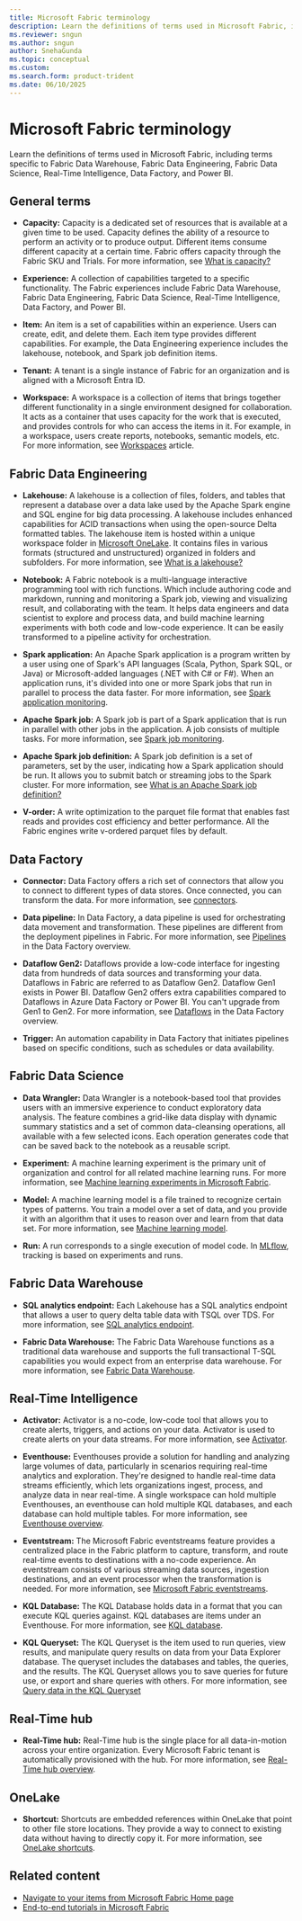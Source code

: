 ```yaml
---
title: Microsoft Fabric terminology
description: Learn the definitions of terms used in Microsoft Fabric, including terms specific to Fabric Data Warehouse, Fabric Data Engineering, and Fabric Data Science.
ms.reviewer: sngun
ms.author: sngun
author: SnehaGunda
ms.topic: conceptual
ms.custom:
ms.search.form: product-trident
ms.date: 06/10/2025
---
```


# Microsoft Fabric terminology

Learn the definitions of terms used in Microsoft Fabric, including terms specific to Fabric Data Warehouse, Fabric Data Engineering, Fabric Data Science, Real-Time Intelligence, Data Factory, and Power BI.

## General terms

- **Capacity:** Capacity is a dedicated set of resources that is available at a given time to be used. Capacity defines the ability of a resource to perform an activity or to produce output. Different items consume different capacity at a certain time. Fabric offers capacity through the Fabric SKU and Trials. For more information, see [What is capacity?](../enterprise/licenses.md#capacity)

- **Experience:** A collection of capabilities targeted to a specific functionality. The Fabric experiences include Fabric Data Warehouse, Fabric Data Engineering, Fabric Data Science, Real-Time Intelligence, Data Factory, and Power BI.

- **Item:** An item is a set of capabilities within an experience. Users can create, edit, and delete them. Each item type provides different capabilities. For example, the Data Engineering experience includes the lakehouse, notebook, and Spark job definition items.

- **Tenant:** A tenant is a single instance of Fabric for an organization and is aligned with a Microsoft Entra ID.

- **Workspace:** A workspace is a collection of items that brings together different functionality in a single environment designed for collaboration. It acts as a container that uses capacity for the work that is executed, and provides controls for who can access the items in it. For example, in a workspace, users create reports, notebooks, semantic models, etc. For more information, see [Workspaces](workspaces.md) article.

<a id="synapse-data-engineering"></a>

## Fabric Data Engineering

- **Lakehouse:** A lakehouse is a collection of files, folders, and tables that represent a database over a data lake used by the Apache Spark engine and SQL engine for big data processing. A lakehouse includes enhanced capabilities for ACID transactions when using the open-source Delta formatted tables. The lakehouse item is hosted within a unique workspace folder in [Microsoft OneLake](../onelake/onelake-overview.md). It contains files in various formats (structured and unstructured) organized in folders and subfolders. For more information, see [What is a lakehouse?](../data-engineering/lakehouse-overview.md)

- **Notebook:** A Fabric notebook is a multi-language interactive programming tool with rich functions. Which include authoring code and markdown, running and monitoring a Spark job, viewing and visualizing result, and collaborating with the team. It helps data engineers and data scientist to explore and process data, and build machine learning experiments with both code and low-code experience. It can be easily transformed to a pipeline activity for orchestration.

- **Spark application:** An Apache Spark application is a program written by a user using one of Spark's API languages (Scala, Python, Spark SQL, or Java) or Microsoft-added languages (.NET with C# or F#). When an application runs, it's divided into one or more Spark jobs that run in parallel to process the data faster. For more information, see [Spark application monitoring](../data-engineering/spark-detail-monitoring.md).

- **Apache Spark job:** A Spark job is part of a Spark application that is run in parallel with other jobs in the application. A job consists of multiple tasks. For more information, see [Spark job monitoring](../data-engineering/spark-monitor-debug.md).

- **Apache Spark job definition:** A Spark job definition is a set of parameters, set by the user, indicating how a Spark application should be run. It allows you to submit batch or streaming jobs to the Spark cluster. For more information, see [What is an Apache Spark job definition?](../data-engineering/spark-job-definition.md)

- **V-order:** A write optimization to the parquet file format that enables fast reads and provides cost efficiency and better performance. All the Fabric engines write v-ordered parquet files by default.

## Data Factory

- **Connector:** Data Factory offers a rich set of connectors that allow you to connect to different types of data stores. Once connected, you can transform the data. For more information, see [connectors](../data-factory/connector-overview.md).

- **Data pipeline:** In Data Factory, a data pipeline is used for orchestrating data movement and transformation. These pipelines are different from the deployment pipelines in Fabric. For more information, see [Pipelines](../data-factory/data-factory-overview.md#data-pipelines) in the Data Factory overview.

- **Dataflow Gen2:** Dataflows provide a low-code interface for ingesting data from hundreds of data sources and transforming your data. Dataflows in Fabric are referred to as Dataflow Gen2. Dataflow Gen1 exists in Power BI. Dataflow Gen2 offers extra capabilities compared to Dataflows in Azure Data Factory or Power BI. You can't upgrade from Gen1 to Gen2. For more information, see [Dataflows](../data-factory/data-factory-overview.md#dataflows) in the Data Factory overview.

- **Trigger:** An automation capability in Data Factory that initiates pipelines based on specific conditions, such as schedules or data availability.

<a id="synapse-data-science"></a>

## Fabric Data Science

- **Data Wrangler:** Data Wrangler is a notebook-based tool that provides users with an immersive experience to conduct exploratory data analysis. The feature combines a grid-like data display with dynamic summary statistics and a set of common data-cleansing operations, all available with a few selected icons. Each operation generates code that can be saved back to the notebook as a reusable script.

- **Experiment:** A machine learning experiment is the primary unit of organization and control for all related machine learning runs. For more information, see [Machine learning experiments in Microsoft Fabric](../data-science/machine-learning-experiment.md).

- **Model:** A machine learning model is a file trained to recognize certain types of patterns. You train a model over a set of data, and you provide it with an algorithm that it uses to reason over and learn from that data set. For more information, see [Machine learning model](../data-science/machine-learning-model.md).

- **Run:** A run corresponds to a single execution of model code. In [MLflow](https://mlflow.org/), tracking is based on experiments and runs.

<a id="synapse-data-warehouse"></a>

## Fabric Data Warehouse

- **SQL analytics endpoint:** Each Lakehouse has a SQL analytics endpoint that allows a user to query delta table data with TSQL over TDS. For more information, see [SQL analytics endpoint](../data-warehouse/data-warehousing.md#sql-analytics-endpoint-of-the-lakehouse).

- **Fabric Data Warehouse:** The Fabric Data Warehouse functions as a traditional data warehouse and supports the full transactional T-SQL capabilities you would expect from an enterprise data warehouse. For more information, see [Fabric Data Warehouse](../data-warehouse/data-warehousing.md#fabric-data-warehouse).

## Real-Time Intelligence

- **Activator:** Activator is a no-code, low-code tool that allows you to create alerts, triggers, and actions on your data. Activator is used to create alerts on your data streams. For more information, see [Activator](../real-time-intelligence/data-activator/activator-introduction.md).

- **Eventhouse:** Eventhouses provide a solution for handling and analyzing large volumes of data, particularly in scenarios requiring real-time analytics and exploration. They're designed to handle real-time data streams efficiently, which lets organizations ingest, process, and analyze data in near real-time. A single workspace can hold multiple Eventhouses, an eventhouse can hold multiple KQL databases, and each database can hold multiple tables. For more information, see [Eventhouse overview](../real-time-intelligence/eventhouse.md).

- **Eventstream:** The Microsoft Fabric eventstreams feature provides a centralized place in the Fabric platform to capture, transform, and route real-time events to destinations with a no-code experience. An eventstream consists of various streaming data sources, ingestion destinations, and an event processor when the transformation is needed. For more information, see [Microsoft Fabric eventstreams](../real-time-intelligence/event-streams/overview.md).

- **KQL Database:** The KQL Database holds data in a format that you can execute KQL queries against. KQL databases are items under an Eventhouse. For more information, see [KQL database](../real-time-intelligence/create-database.md).

- **KQL Queryset:** The KQL Queryset is the item used to run queries, view results, and manipulate query results on data from your Data Explorer database. The queryset includes the databases and tables, the queries, and the results. The KQL Queryset allows you to save queries for future use, or export and share queries with others. For more information, see [Query data in the KQL Queryset](../real-time-intelligence/kusto-query-set.md)

## Real-Time hub

- **Real-Time hub:** Real-Time hub is the single place for all data-in-motion across your entire organization. Every Microsoft Fabric tenant is automatically provisioned with the hub. For more information, see [Real-Time hub overview](../real-time-hub/real-time-hub-overview.md).

## OneLake

- **Shortcut:** Shortcuts are embedded references within OneLake that point to other file store locations. They provide a way to connect to existing data without having to directly copy it. For more information, see [OneLake shortcuts](../onelake/onelake-shortcuts.md).

## Related content

- [Navigate to your items from Microsoft Fabric Home page](fabric-home.md)
- [End-to-end tutorials in Microsoft Fabric](end-to-end-tutorials.md)
